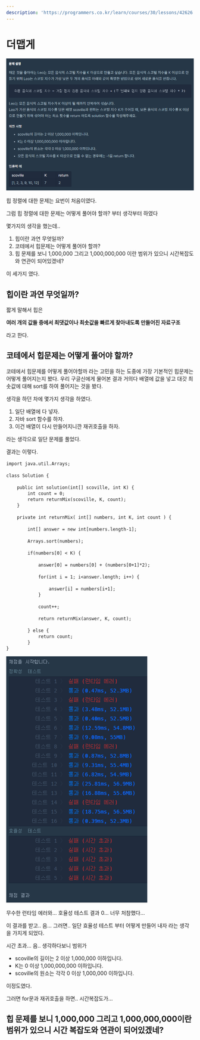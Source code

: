 ```yaml
---
description: 'https://programmers.co.kr/learn/courses/30/lessons/42626'
---
```


# 더맵게

![](../../../.gitbook/assets/image%20%2817%29.png)



 힙 정렬에 대한 문제는 요번이 처음이였다. 

 그럼 힙 정렬에 대한 문제는 어떻게 풀어야 할까? 부터 생각부터 하였다

 몇가지의 생각을 했는데..

1. 힙이란 과연 무엇일까?
2. 코테에서 힙문제는 어떻게 풀어야 할까?
3. 힙 문제를 보니 1,000,000 그리고 1,000,000,000 이란 범위가 있으니 시간복잡도와 연관이 되어있겠네?

 이 세가지 였다.

##   힙이란 과연 무엇일까?

 짧게 말해서 힙은 

 **여러 개의 값들 중에서 최댓값이나 최솟값을 빠르게 찾아내도록 만들어진 자료구조** 

 라고 한다.

##   코테에서 힙문제는 어떻게 풀어야 할까?

 코테에서 힙문제를 어떻게 풀어야할까 라는 고민을 하는 도중에 가장 기본적인 힙문제는 어떻게 풀어지는지 봤다. 우리 구글신에게 물어본 결과 거의다 배열에 값을 넣고 대갓 최솟값에 대해 sort를 하여 풀어지는 것을 봤다.

 생각을 하던 차에 몇가지 생각을 하였다.

1. 일단 배열에 다 넣자.
2. 자바 sort 함수를 하자.
3. 이건 배열이 다시 만들어지니깐 재귀호출을 하자.

 라는 생각으로 일단 문제를 풀었다.

 결과는 이렇다.

```text
import java.util.Arrays;

class Solution { 

    public int solution(int[] scoville, int K) { 
        int count = 0; 
        return returnMix(scoville, K, count); 
    } 
    
    private int returnMix( int[] numbers, int K, int count ) { 
    
        int[] answer = new int[numbers.length-1]; 
        
        Arrays.sort(numbers);
    
        if(numbers[0] < K) {

            answer[0] = numbers[0] + (numbers[0+1]*2);
                
            for(int i = 1; i<answer.length; i++) {
                
                answer[i] = numbers[i+1];
            }
            
            count++;
            
            return returnMix(answer, K, count);
    
        } else {
            return count;
        }
}
```

 

![](../../../.gitbook/assets/image%20%2818%29.png)

 무수한 런타임 에러와... 호율성 테스트 결과 0... 너무 처참했다...

 이 결과를 받고.. 음... 그러면.. 일단 효율성 테스트 부터 어떻게 만들어 내자 라는 생각을 가지게 되었다.

 시간 초과... 음.. 생각하다보니 범위가 

* scoville의 길이는 2 이상 1,000,000 이하입니다.
* K는 0 이상 1,000,000,000 이하입니다.
* scoville의 원소는 각각 0 이상 1,000,000 이하입니다.

 이정도였다.

 그러면 for문과 재귀호출을 하면.. 시간복잡도가... 

##   힙 문제를 보니 1,000,000 그리고 1,000,000,000이란 범위가 있으니 시간 복잡도와 연관이 되어있겠네?

